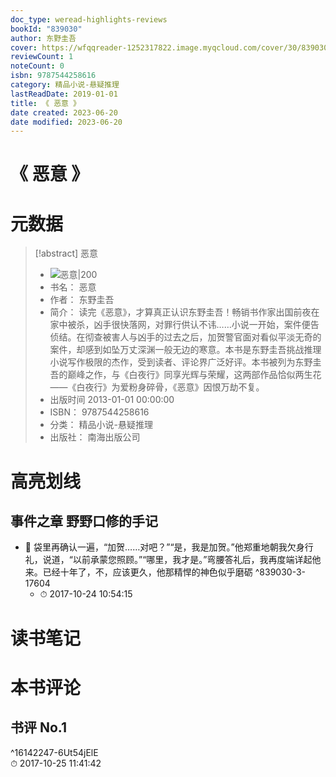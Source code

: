 ```yaml
---
doc_type: weread-highlights-reviews
bookId: "839030"
author: 东野圭吾
cover: https://wfqqreader-1252317822.image.myqcloud.com/cover/30/839030/t7_839030.jpg
reviewCount: 1
noteCount: 0
isbn: 9787544258616
category: 精品小说-悬疑推理
lastReadDate: 2019-01-01
title: 《 恶意 》
date created: 2023-06-20
date modified: 2023-06-20
---
```


# 《 恶意 》

# 元数据

> [!abstract] 恶意
> - ![ 恶意|200](https://wfqqreader-1252317822.image.myqcloud.com/cover/30/839030/t7_839030.jpg)
> - 书名： 恶意
> - 作者： 东野圭吾
> - 简介： 读完《恶意》，才算真正认识东野圭吾！畅销书作家出国前夜在家中被杀，凶手很快落网，对罪行供认不讳……小说一开始，案件便告侦结。在彻查被害人与凶手的过去之后，加贺警官面对看似平淡无奇的案件，却感到如坠万丈深渊一般无边的寒意。本书是东野圭吾挑战推理小说写作极限的杰作，受到读者、评论界广泛好评。本书被列为东野圭吾的巅峰之作，与《白夜行》同享光辉与荣耀，这两部作品恰似两生花——《白夜行》为爱粉身碎骨，《恶意》因恨万劫不复。
> - 出版时间 2013-01-01 00:00:00
> - ISBN： 9787544258616
> - 分类： 精品小说-悬疑推理
> - 出版社： 南海出版公司

# 高亮划线

## 事件之章 野野口修的手记

- 📌 袋里再确认一遍，“加贺……对吧？”“是，我是加贺。”他郑重地朝我欠身行礼，说道，“以前承蒙您照顾。”“哪里，我才是。”弯腰答礼后，我再度端详起他来。已经十年了，不，应该更久，他那精悍的神色似乎磨砺 ^839030-3-17604
    - ⏱ 2017-10-24 10:54:15

# 读书笔记

# 本书评论

## 书评 No.1

 ^16142247-6Ut54jElE  
⏱ 2017-10-25 11:41:42
